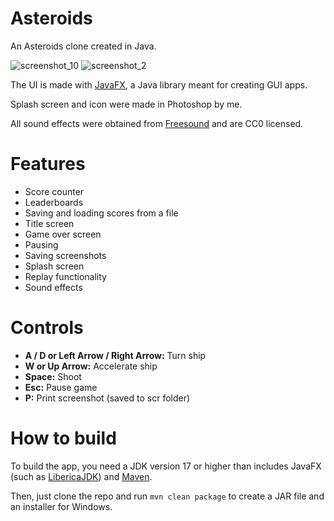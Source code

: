# Asteroids
An Asteroids clone created in Java.

![screenshot_10](https://github.com/user-attachments/assets/1b24fa27-9b3a-4e97-a21a-8ee08688ea0d)
![screenshot_2](https://github.com/user-attachments/assets/b28b4f10-76f4-4e4e-957a-824bbb8c0da5)

The UI is made with [JavaFX](https://openjfx.io/), a Java library meant for creating GUI apps.

Splash screen and icon were made in Photoshop by me.

All sound effects were obtained from [Freesound](https://freesound.org/) and are CC0 licensed.

# Features
- Score counter
- Leaderboards
- Saving and loading scores from a file
- Title screen
- Game over screen
- Pausing
- Saving screenshots
- Splash screen
- Replay functionality
- Sound effects

# Controls
- **A / D or Left Arrow / Right Arrow:** Turn ship
- **W or Up Arrow:** Accelerate ship
- **Space:** Shoot
- **Esc:** Pause game
- **P:** Print screenshot (saved to scr folder)

# How to build
To build the app, you need a JDK version 17 or higher than includes JavaFX (such as [LibericaJDK](https://bell-sw.com/pages/downloads/#jdk-21-lts)) and [Maven](https://maven.apache.org/download.cgi).

Then, just clone the repo and run `mvn clean package` to create a JAR file and an installer for Windows.
